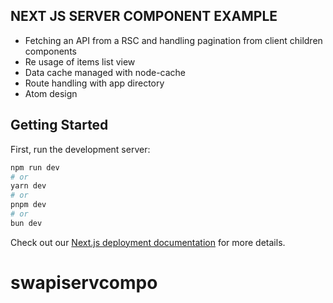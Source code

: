 
## NEXT JS SERVER COMPONENT EXAMPLE 
- Fetching an API from a RSC and handling pagination from client children components
- Re usage of items list view
- Data cache managed with node-cache
- Route handling with app directory
- Atom design

## Getting Started

First, run the development server:

```bash
npm run dev
# or
yarn dev
# or
pnpm dev
# or
bun dev
```

Check out our [Next.js deployment documentation](https://nextjs.org/docs/deployment) for more details.
# swapiservcompo

